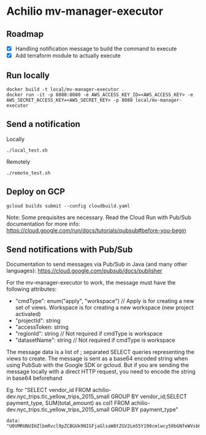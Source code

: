 # Achilio mv-manager-executor

## Roadmap

- [x] Handling notification message to build the command to execute
- [x] Add terraform module to actually execute

## Run locally

```
docker build -t local/mv-manager-executor .
docker run -it -p 8080:8080 -e AWS_ACCESS_KEY_ID=<AWS_ACCESS_KEY> -e AWS_SECRET_ACCESS_KEY=<AWS_SECRET_KEY> -p 8080 local/mv-manager-executor
```

## Send a notification

Locally

`./local_test.sh`

Remotely

`./remote_test.sh`

## Deploy on GCP

`gcloud builds submit --config cloudbuild.yaml`

Note: Some prequisites are necessary. Read the Cloud Run with Pub/Sub documentation for more info: https://cloud.google.com/run/docs/tutorials/pubsub#before-you-begin

## Send notifications with Pub/Sub

Documentation to send messages via Pub/Sub in Java (and many other languages): https://cloud.google.com/pubsub/docs/publisher

For the mv-manager-executor to work, the message must have the following attributes:

- "cmdType": enum("apply", "workspace") // Apply is for creating a new set of views. Workspace is for creating a new workspace (new project activated)
- "projectId": string
- "accessToken: string
- "regionId": string // Not required if cmdType is workspace
- "datasetName": string // Not required if cmdType is workspace

The message data is a list of ; separated SELECT queries representing the views to create. The message is sent as a base64 encoded string when using PubSub with the Google SDK or gcloud. But if you are sending the message locally with a direct HTTP request, you need to encode the string in base64 beforehand

Eg. for "SELECT vendor_id FROM achilio-dev.nyc_trips.tlc_yellow_trips_2015_small GROUP BY vendor_id;SELECT payment_type, SUM(total_amount) as col1 FROM achilio-dev.nyc_trips.tlc_yellow_trips_2015_small GROUP BY payment_type"

```
data: "U0VMRUNUIHZlbmRvcl9pZCBGUk9NIGFjaGlsaW8tZGV2Lm55Y190cmlwcy50bGNfeWVsbG93X3RyaXBzXzIwMTVfc21hbGwgR1JPVVAgQlkgdmVuZG9yX2lkO1NFTEVDVCBwYXltZW50X3R5cGUsIFNVTSh0b3RhbF9hbW91bnQpIGFzIGNvbDEgRlJPTSBhY2hpbGlvLWRldi5ueWNfdHJpcHMudGxjX3llbGxvd190cmlwc18yMDE1X3NtYWxsIEdST1VQIEJZIHBheW1lbnRfdHlwZQ=="
```
